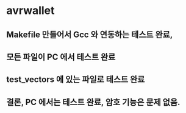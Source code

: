 # avrwallet

## Makefile  만들어서 Gcc 와 연동하는 테스트 완료,  
## 모든 파일이 PC 에서 테스트 완료
## test_vectors 에 있는 파일로 테스트 완료
## 결론, PC 에서는 테스트 완료, 암호 기능은 문제 없음.
